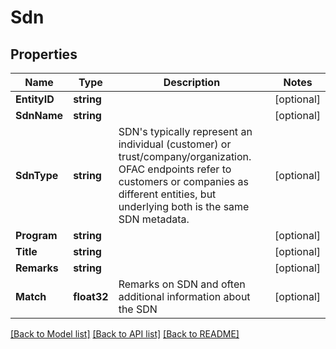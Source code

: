 # Sdn

## Properties
Name | Type | Description | Notes
------------ | ------------- | ------------- | -------------
**EntityID** | **string** |  | [optional] 
**SdnName** | **string** |  | [optional] 
**SdnType** | **string** | SDN&#39;s typically represent an individual (customer) or trust/company/organization. OFAC endpoints refer to customers or companies as different entities, but underlying both is the same SDN metadata. | [optional] 
**Program** | **string** |  | [optional] 
**Title** | **string** |  | [optional] 
**Remarks** | **string** |  | [optional] 
**Match** | **float32** | Remarks on SDN and often additional information about the SDN | [optional] 

[[Back to Model list]](../README.md#documentation-for-models) [[Back to API list]](../README.md#documentation-for-api-endpoints) [[Back to README]](../README.md)


